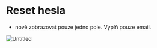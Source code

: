 # Reset hesla
- nově zobrazovat pouze jedno pole. Vyplň pouze email.

![Untitled](https://user-images.githubusercontent.com/59166385/230291082-79e15f10-f72c-4763-a011-25c63789df93.jpg)
